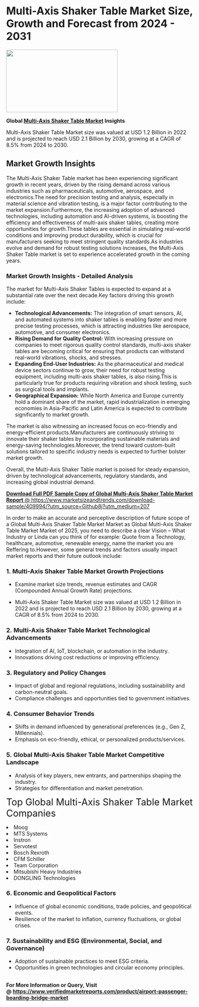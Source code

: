 <H1>Multi-Axis Shaker Table Market Size, Growth and Forecast from 2024 - 2031</H1><img class="aligncenter size-medium wp-image-584254" src="https://thirdeyenews.in/wp-content/uploads/2024/09/Global-Market-Research-300x168.jpeg" alt="" width="300" height="168" /><p><strong>Global&nbsp;<a href="https://www.marketsizeandtrends.com/download-sample/409994/?utm_source=Github8j?utm_medium=207">Multi-Axis Shaker Table Market</a> Insights</strong></p><p>Multi-Axis Shaker Table Market size was valued at USD 1.2 Billion in 2022 and is projected to reach USD 2.1 Billion by 2030, growing at a CAGR of 8.5% from 2024 to 2030.</p><p><h2>Market Growth Insights</h2> <p>The Multi-Axis Shaker Table market has been experiencing significant growth in recent years, driven by the rising demand across various industries such as pharmaceuticals, automotive, aerospace, and electronics.The need for precision testing and analysis, especially in material science and vibration testing, is a major factor contributing to the market expansion.Furthermore, the increasing adoption of advanced technologies, including automation and AI-driven systems, is boosting the efficiency and effectiveness of multi-axis shaker tables, creating more opportunities for growth.These tables are essential in simulating real-world conditions and improving product durability, which is crucial for manufacturers seeking to meet stringent quality standards.As industries evolve and demand for robust testing solutions increases, the Multi-Axis Shaker Table market is set to experience accelerated growth in the coming years.</p> <p><a href="download-link"></a></p> <h3>Market Growth Insights - Detailed Analysis</h3> <p>The market for Multi-Axis Shaker Tables is expected to expand at a substantial rate over the next decade.Key factors driving this growth include:</p> <ul> <li><strong>Technological Advancements:</strong> The integration of smart sensors, AI, and automated systems into shaker tables is enabling faster and more precise testing processes, which is attracting industries like aerospace, automotive, and consumer electronics.</li> <li><strong>Rising Demand for Quality Control:</strong> With increasing pressure on companies to meet rigorous quality control standards, multi-axis shaker tables are becoming critical for ensuring that products can withstand real-world vibrations, shocks, and stresses.</li> <li><strong>Expanding End-User Industries:</strong> As the pharmaceutical and medical device sectors continue to grow, their need for robust testing equipment, including multi-axis shaker tables, is also rising.This is particularly true for products requiring vibration and shock testing, such as surgical tools and implants.</li> <li><strong>Geographical Expansion:</strong> While North America and Europe currently hold a dominant share of the market, rapid industrialization in emerging economies in Asia-Pacific and Latin America is expected to contribute significantly to market growth.</li> </ul> <p>The market is also witnessing an increased focus on eco-friendly and energy-efficient products.Manufacturers are continuously striving to innovate their shaker tables by incorporating sustainable materials and energy-saving technologies.Moreover, the trend toward custom-built solutions tailored to specific industry needs is expected to further bolster market growth.</p> <p>Overall, the Multi-Axis Shaker Table market is poised for steady expansion, driven by technological advancements, regulatory standards, and increasing global industrial demand.</p> <p><a href="get-more-link"></p><p><span class=""><strong>Download Full PDF Sample Copy of Global Multi-Axis Shaker Table Market Report</strong> @ <a href="https://www.marketsizeandtrends.com/download-sample/409994/?utm_source=Github8j?utm_medium=207" target="_blank">https://www.marketsizeandtrends.com/download-sample/409994/?utm_source=Github8j?utm_medium=207</a></span></p><p>In order to make an accurate and perceptive description of future scope of a Global&nbsp;Multi-Axis Shaker Table Market Market as Global&nbsp;Multi-Axis Shaker Table Market Market of 2025, you need to describe a clear Vision &ndash; What Industry or Linda can you think of for example: Quote from a Technology, healthcare, automotive, renewable energy, name the market you are Reffering to.However, some general trends and factors usually impact market reports and their future outlook include:</p><h3>1.&nbsp;<strong>Multi-Axis Shaker Table Market Growth Projections</strong></h3><ul><li>Examine market size trends, revenue estimates and CAGR (Compounded Annual Growth Rate) projections.</li><li><p>Multi-Axis Shaker Table Market size was valued at USD 1.2 Billion in 2022 and is projected to reach USD 2.1 Billion by 2030, growing at a CAGR of 8.5% from 2024 to 2030.</p></li></ul><h3>2.&nbsp;<strong>Multi-Axis Shaker Table Market Technological Advancements</strong></h3><ul><li>Integration of AI, IoT, blockchain, or automation in the industry.</li><li>Innovations driving cost reductions or improving efficiency.</li></ul><h3>3.&nbsp;<strong>Regulatory and Policy Changes</strong></h3><ul><li>Impact of global and regional regulations, including sustainability and carbon-neutral goals.</li><li>Compliance challenges and opportunities tied to government initiatives.</li></ul><h3>4.&nbsp;<strong>Consumer Behavior Trends</strong></h3><ul><li>Shifts in demand influenced by generational preferences (e.g., Gen Z, Millennials).</li><li>Emphasis on eco-friendly, ethical, or personalized products/services.</li></ul><h3>5.&nbsp;<strong>Global Multi-Axis Shaker Table Market Competitive Landscape</strong></h3><ul><li>Analysis of key players, new entrants, and partnerships shaping the industry.</li><li>Strategies for differentiation and market penetration.</li></ul><p data-pm-slice="1 1 []"><span style="color: inherit; font-family: inherit; font-size: 25px;">Top Global Multi-Axis Shaker Table Market Companies</span></p><div class="" data-test-id=""><p><li>Moog</li><li> MTS Systems</li><li> Instron</li><li> Servotest</li><li> Bosch Rexroth</li><li> CFM Schiller</li><li> Team Corporation</li><li> Mitsubishi Heavy Industries</li><li> DONGLING Technologies</li></p></div><h3>6.&nbsp;<strong>Economic and Geopolitical Factors</strong></h3><ul><li>Influence of global economic conditions, trade policies, and geopolitical events.</li><li>Resilience of the market to inflation, currency fluctuations, or global crises.</li></ul><h3>7.&nbsp;<strong>Sustainability and ESG (Environmental, Social, and Governance)</strong></h3><ul><li>Adoption of sustainable practices to meet ESG criteria.</li><li>Opportunities in green technologies and circular economy principles.</li></ul><h2><strong style="font-size: 14px;">For More Information or Query, Visit @&nbsp;</strong><a style="background-color: #ffffff; font-size: 14px;" href="https://www.marketsizeandtrends.com/report/multi-axis-shaker-table-market/" target="_blank">https://www.verifiedmarketreports.com/product/airport-passenger-boarding-bridge-market</a></h2>